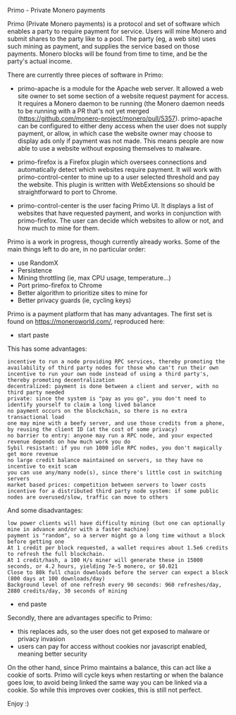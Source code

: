 Primo - Private Monero payments


Primo (Private Monero payments) is a protocol and set of software which enables a party to require payment for service.
Users will mine Monero and submit shares to the party like to a pool. The party (eg, a web site) uses such mining as payment,
and supplies the service based on those payments. Monero blocks will be found from time to time, and be the party's actual
income.

There are currently three pieces of software in Primo:

- primo-apache is a module for the Apache web server. It allowed a web site owner to set some section of a website request
payment for access. It requires a Monero daemon to be running (the Monero daemon needs to be running with a PR that's not
yet merged (https://github.com/monero-project/monero/pull/5357). primo-apache can be configured to either deny access when
the user does not supply payment, or allow, in which case the website owner may choose to display ads only if payment was
not made. This means people are now able to use a website without exposing themselves to malware.

- primo-firefox is a Firefox plugin which oversees connections and automatically detect which websites require payment.
It will work with primo-control-center to mine up to a user selected threshold and pay the website. This plugin is written
with WebExtensions so should be straightforward to port to Chrome.

- primo-control-center is the user facing Primo UI. It displays a list of websites that have requested payment, and works
in conjunction with primo-firefox. The user can decide which websites to allow or not, and how much to mine for them.

Primo is a work in progress, though currently already works. Some of the main things left to do are, in no particular order:
- use RandomX
- Persistence
- Mining throttling (ie, max CPU usage, temperature...)
- Port primo-firefox to Chrome
- Better algorithm to prioritize sites to mine for
- Better privacy guards (ie, cycling keys)

Primo is a payment platform that has many advantages. The first set is found on https://moneroworld.com/, reproduced here:

 * start paste

This has some advantages:

    incentive to run a node providing RPC services, thereby promoting the availability of third party nodes for those who can't run their own
    incentive to run your own node instead of using a third party's, thereby promoting decentralization
    decentralized: payment is done between a client and server, with no third party needed
    private: since the system is "pay as you go", you don't need to identify yourself to claim a long lived balance
    no payment occurs on the blockchain, so there is no extra transactional load
    one may mine with a beefy server, and use those credits from a phone, by reusing the client ID (at the cost of some privacy)
    no barrier to entry: anyone may run a RPC node, and your expected revenue depends on how much work you do
    Sybil resistant: if you run 1000 idle RPC nodes, you don't magically get more revenue
    no large credit balance maintained on servers, so they have no incentive to exit scam
    you can use any/many node(s), since there's little cost in switching servers
    market based prices: competition between servers to lower costs
    incentive for a distributed third party node system: if some public nodes are overused/slow, traffic can move to others

And some disadvantages:

    low power clients will have difficulty mining (but one can optionally mine in advance and/or with a faster machine)
    payment is "random", so a server might go a long time without a block before getting one
    At 1 credit per block requested, a wallet requires about 1.5e6 credits to refresh the full blockchain.
    At 1 credit/hash, a 100 H/s miner will generate these in 15000 seconds, or 4.2 hours, yielding 7e-5 monero, or $0.021
    Close to 80k full chain downloads before the server can expect a block (800 days at 100 downloads/day)
    Background level of one refresh every 90 seconds: 960 refreshes/day, 2880 credits/day, 30 seconds of mining

 * end paste

Secondly, there are advantages specific to Primo:
 - this replaces ads, so the user does not get exposed to malware or privacy invasion
 - users can pay for access without cookies nor javascript enabled, meaning better security

On the other hand, since Primo maintains a balance, this can act like a cookie of sorts. Primo will cycle keys when restarting
or when the balance goes low, to avoid being linked the same way you can be linked via a cookie. So while this improves over
cookies, this is still not perfect.

Enjoy :)

